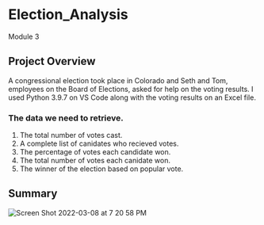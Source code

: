 # Election_Analysis
Module 3

## Project Overview
A congressional election took place in Colorado and Seth and Tom, employees on the Board of Elections, asked for help on the voting results. I used Python 3.9.7 on VS Code along with the voting results on an Excel file.

### The data we need to retrieve.
1. The total number of votes cast.
2. A complete list of canidates who recieved votes.
3. The percentage of votes each candidate won.
4. The total number of votes each canidate won.
5. The winner of the election based on popular vote.   

## Summary

![Screen Shot 2022-03-08 at 7 20 58 PM](https://user-images.githubusercontent.com/98489681/157353808-bded06e6-10f3-4e80-a4fb-620450a78968.png)

